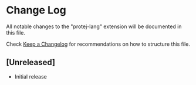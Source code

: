 # Change Log

All notable changes to the "protej-lang" extension will be documented in this file.

Check [Keep a Changelog](http://keepachangelog.com/) for recommendations on how to structure this file.

## [Unreleased]

- Initial release